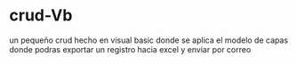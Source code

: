 # crud-Vb
un pequeño crud hecho en visual basic donde se aplica el modelo de capas donde podras exportar  un registro hacia excel y enviar por correo
